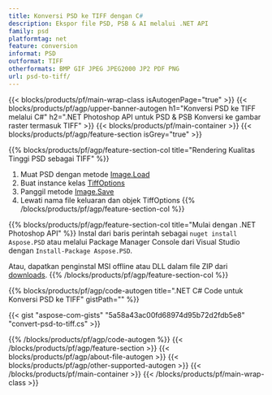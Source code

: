 ```yaml
---
title: Konversi PSD ke TIFF dengan C#
description: Ekspor file PSD, PSB & AI melalui .NET API
family: psd
platformtag: net
feature: conversion
informat: PSD
outformat: TIFF
otherformats: BMP GIF JPEG JPEG2000 JP2 PDF PNG
url: psd-to-tiff/
---
```


{{< blocks/products/pf/main-wrap-class isAutogenPage="true" >}}
{{< blocks/products/pf/agp/upper-banner-autogen h1="Konversi PSD ke TIFF melalui C#" h2=".NET Photoshop API untuk PSD & PSB Konversi ke gambar raster termasuk TIFF" >}}
{{< blocks/products/pf/main-container >}}
{{< blocks/products/pf/agp/feature-section isGrey="true" >}}

{{% blocks/products/pf/agp/feature-section-col title="Rendering Kualitas Tinggi PSD sebagai TIFF" %}}
1. Muat PSD dengan metode [Image.Load](https://apireference.aspose.com/psd/net/aspose.psd/image/methods/load/index)
1. Buat instance kelas [TiffOptions](https://apireference.aspose.com/psd/net/aspose.psd.imageoptions/tiffoptions)
1. Panggil metode [Image.Save](https://apireference.aspose.com/psd/net/aspose.psd/image/methods/save/index)
1. Lewati nama file keluaran dan objek TiffOptions
{{% /blocks/products/pf/agp/feature-section-col %}}

{{% blocks/products/pf/agp/feature-section-col title="Mulai dengan .NET Photoshop API" %}}
Instal dari baris perintah sebagai ```nuget install Aspose.PSD``` atau melalui Package Manager Console dari Visual Studio dengan ```Install-Package Aspose.PSD```.

Atau, dapatkan penginstal MSI offline atau DLL dalam file ZIP dari [downloads](https://releases.aspose.com/psd/net).
{{% /blocks/products/pf/agp/feature-section-col %}}

{{% blocks/products/pf/agp/code-autogen title=".NET C# Code untuk Konversi PSD ke TIFF" gistPath="" %}}

{{< gist "aspose-com-gists" "5a58a43ac00fd68974d95b72d2fdb5e8" "convert-psd-to-tiff.cs" >}}

{{% /blocks/products/pf/agp/code-autogen %}}
{{< /blocks/products/pf/agp/feature-section >}}
{{< blocks/products/pf/agp/about-file-autogen >}}
{{< blocks/products/pf/agp/other-supported-autogen >}}
{{< /blocks/products/pf/main-container >}}
{{< /blocks/products/pf/main-wrap-class >}}
